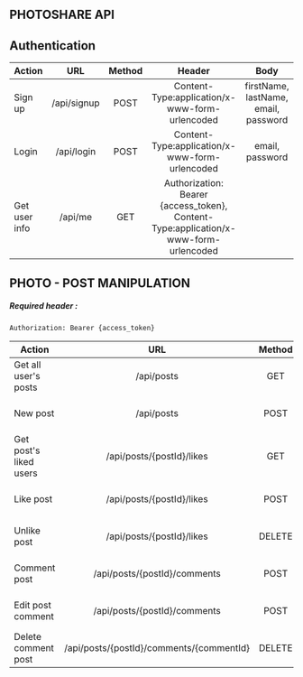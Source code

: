 ## PHOTOSHARE API

## **Authentication**

| Action        | URL           | Method  |Header| Body
| ------------- |:----------:| :-----:| :-----:|:-----:|
| Sign up      | /api/signup | POST |Content-Type:application/x-www-form-urlencoded|firstName, lastName, email, password|
| Login        | /api/login  | POST |Content-Type:application/x-www-form-urlencoded |email, password|
| Get user info        | /api/me | GET |Authorization: Bearer {access_token}, Content-Type:application/x-www-form-urlencoded ||

## **PHOTO - POST MANIPULATION**
##### *Required header* :
```Authorization: Bearer {access_token}```


| Action        | URL           | Method  |Header| Body
| ------------- |:----------:| :-----:| :-----:|:-----:|
| Get all user's posts        | /api/posts  | GET |Content-Type:multipart/form-data||
| New post      | /api/posts | POST |Content-Type:multipart/form-data|caption, images|
| Get post's liked users      | /api/posts/{postId}/likes | GET |Content-Type:multipart/form-data||
| Like post      | /api/posts/{postId}/likes | POST |Content-Type:multipart/form-data||
| Unlike post      | /api/posts/{postId}/likes | DELETE |Content-Type:multipart/form-data||
| Comment post      | /api/posts/{postId}/comments | POST |Content-Type:multipart/form-data|text|
| Edit post comment      | /api/posts/{postId}/comments | POST |Content-Type:multipart/form-data|text|
| Delete comment post      | /api/posts/{postId}/comments/{commentId} | DELETE |Content-Type:multipart/form-data||

